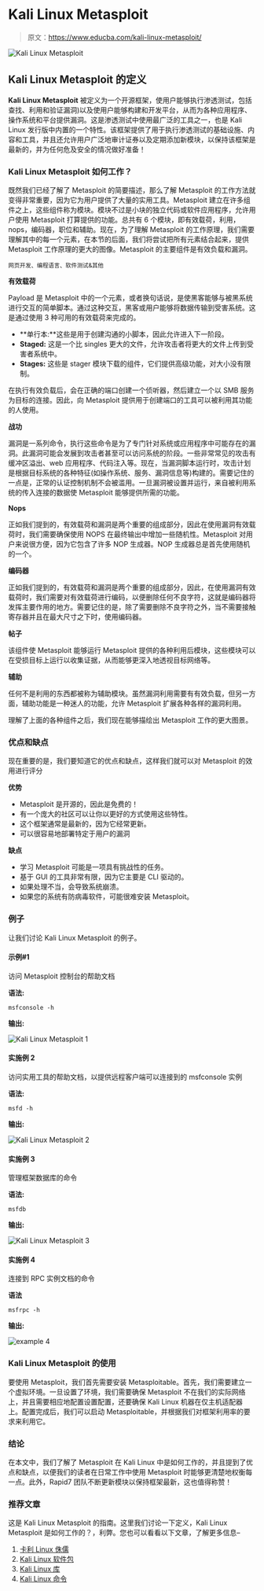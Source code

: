# Kali Linux Metasploit

> 原文：<https://www.educba.com/kali-linux-metasploit/>

![Kali Linux Metasploit](img/fc3c757bbd007642d73eb66a80eee561.png)



## Kali Linux Metasploit 的定义

**Kali Linux Metasploit** 被定义为一个开源框架，使用户能够执行渗透测试，包括查找、利用和验证漏洞)以及使用户能够构建和开发平台，从而为各种应用程序、操作系统和平台提供漏洞。这是渗透测试中使用最广泛的工具之一，也是 Kali Linux 发行版中内置的一个特性。该框架提供了用于执行渗透测试的基础设施、内容和工具，并且还允许用户广泛地审计证券以及定期添加新模块，以保持该框架是最新的，并为任何危及安全的情况做好准备！

### Kali Linux Metasploit 如何工作？

既然我们已经了解了 Metasploit 的简要描述，那么了解 Metasploit 的工作方法就变得非常重要，因为它为用户提供了大量的实用工具。Metasploit 建立在许多组件之上，这些组件称为模块。模块不过是小块的独立代码或软件应用程序，允许用户使用 Metasploit 打算提供的功能。总共有 6 个模块，即有效载荷，利用，nops，编码器，职位和辅助。现在，为了理解 Metasploit 的工作原理，我们需要理解其中的每一个元素，在本节的后面，我们将尝试把所有元素结合起来，提供 Metasploit 工作原理的更大的图像。Metasploit 的主要组件是有效负载和漏洞。

<small>网页开发、编程语言、软件测试&其他</small>

**有效载荷**

Payload 是 Metasploit 中的一个元素，或者换句话说，是使黑客能够与被黑系统进行交互的简单脚本。通过这种交互，黑客或用户能够将数据传输到受害系统。这是通过使用 3 种可用的有效载荷来完成的。

*   **单行本:**这些是用于创建沟通的小脚本，因此允许进入下一阶段。
*   **Staged:** 这是一个比 singles 更大的文件，允许攻击者将更大的文件上传到受害者系统中。
*   **Stages:** 这些是 stager 模块下载的组件，它们提供高级功能，对大小没有限制。

在执行有效负载后，会在正确的端口创建一个侦听器，然后建立一个以 SMB 服务为目标的连接。因此，向 Metasploit 提供用于创建端口的工具可以被利用其功能的人使用。

**战功**

漏洞是一系列命令，执行这些命令是为了专门针对系统或应用程序中可能存在的漏洞。此漏洞可能会发展到攻击者甚至可以访问系统的阶段。一些非常常见的攻击有缓冲区溢出、web 应用程序、代码注入等。现在，当漏洞脚本运行时，攻击计划是根据目标系统的各种特征(如操作系统、服务、漏洞信息等)构建的。需要记住的一点是，正常的认证控制机制不会被滥用。一旦漏洞被设置并运行，来自被利用系统的传入连接的数据使 Metasploit 能够提供所需的功能。

**Nops**

正如我们提到的，有效载荷和漏洞是两个重要的组成部分，因此在使用漏洞有效载荷时，我们需要确保使用 NOPS 在最终输出中增加一些随机性。Metasploit 对用户来说很方便，因为它包含了许多 NOP 生成器。NOP 生成器总是首先使用随机的一个。

**编码器**

正如我们提到的，有效载荷和漏洞是两个重要的组成部分，因此，在使用漏洞有效载荷时，我们需要对有效载荷进行编码，以便删除任何不良字符，这就是编码器将发挥主要作用的地方。需要记住的是，除了需要删除不良字符之外，当不需要接触寄存器并且在最大尺寸之下时，使用编码器。

**帖子**

该组件使 Metasploit 能够运行 Metasploit 提供的各种利用后模块，这些模块可以在受损目标上运行以收集证据，从而能够更深入地透视目标网络等。

**辅助**

任何不是利用的东西都被称为辅助模块。虽然漏洞利用需要有有效负载，但另一方面，辅助功能是一种迷人的功能，允许 Metasploit 扩展各种各样的漏洞利用。

理解了上面的各种组件之后，我们现在能够描绘出 Metasploit 工作的更大图景。

### 优点和缺点

现在重要的是，我们要知道它的优点和缺点，这样我们就可以对 Metasploit 的效用进行评分

**优势**

*   Metasploit 是开源的，因此是免费的！
*   有一个庞大的社区可以让你以更好的方式使用这些特性。
*   这个框架通常是最新的，因为它经常更新。
*   可以很容易地部署特定于用户的漏洞

**缺点**

*   学习 Metasploit 可能是一项具有挑战性的任务。
*   基于 GUI 的工具非常有限，因为它主要是 CLI 驱动的。
*   如果处理不当，会导致系统崩溃。
*   如果您的系统有防病毒软件，可能很难安装 Metasploit。

### 例子

让我们讨论 Kali Linux Metasploit 的例子。

#### 示例#1

访问 Metasploit 控制台的帮助文档

**语法:**

`msfconsole -h`

**输出:**

![Kali Linux Metasploit 1](img/66b0b587aa562e75185411021aed45a3.png)



#### 实施例 2

访问实用工具的帮助文档，以提供远程客户端可以连接到的 msfconsole 实例

**语法:**

`msfd -h`

**输出:**

![Kali Linux Metasploit 2](img/f03d56aad5fd67f942e351cf9ce9092d.png)



#### 实施例 3

管理框架数据库的命令

**语法:**

`msfdb`

**输出:**

![Kali Linux Metasploit 3](img/9ae32d70776915adf4f644251e13b995.png)



#### 实施例 4

连接到 RPC 实例文档的命令

**语法**

`msfrpc -h`

**输出:**

![example 4](img/4ab8ff994ace960d199c362e6f0f9781.png)



### Kali Linux Metasploit 的使用

要使用 Metasploit，我们首先需要安装 Metasploitable。首先，我们需要建立一个虚拟环境。一旦设置了环境，我们需要确保 Metasploit 不在我们的实际网络上，并且需要相应地配置设置配置，还要确保 Kali Linux 机器在仅主机适配器上。配置完成后，我们可以启动 Metasploitable，并根据我们对框架利用率的要求来利用它。

### 结论

在本文中，我们了解了 Metasploit 在 Kali Linux 中是如何工作的，并且提到了优点和缺点，以便我们的读者在日常工作中使用 Metasploit 时能够更清楚地权衡每一点。此外，Rapid7 团队不断更新模块以保持框架最新，这也值得称赞！

### 推荐文章

这是 Kali Linux Metasploit 的指南。这里我们讨论一下定义，Kali Linux Metasploit 是如何工作的？，利弊。您也可以看看以下文章，了解更多信息–

1.  [卡利 Linux 侏儒](https://www.educba.com/kali-linux-gnome/)
2.  [Kali Linux 软件包](https://www.educba.com/kali-linux-packages/)
3.  [Kali Linux 库](https://www.educba.com/kali-linux-repository/)
4.  [Kali Linux 命令](https://www.educba.com/kali-linux-commands/)





